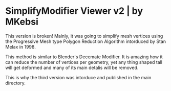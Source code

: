 # SimplifyModifier Viewer v2 | by MKebsi
This version is broken! Mainly, it was going to simplify mesh vertices using the Progressive Mesh type Polygon Reduction Algorithm intorduced by Stan Melax in 1998. 

This method is similar to Blender's Decemate Modifier. It is amazing how it can reduce the number of vertices per geometry, yet any thing shaped tall will get deformed and many of its main detalis will be removed.

This is why the third version was intorduce and published in the main directory.